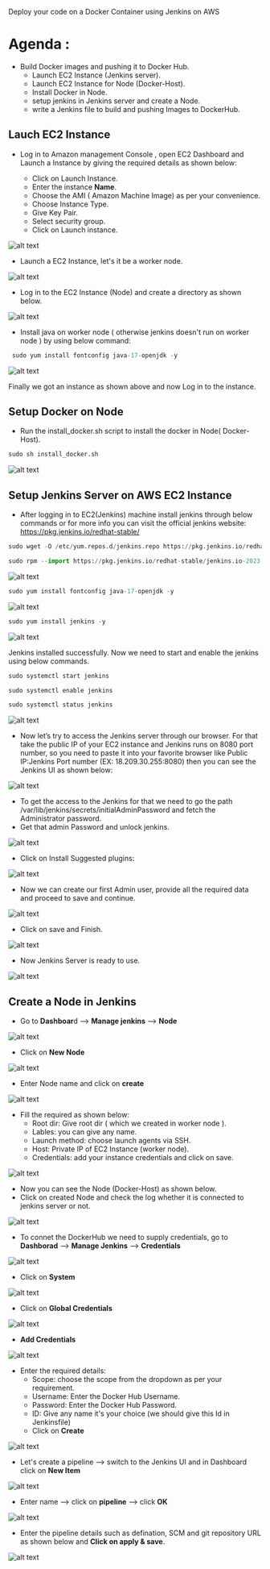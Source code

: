 Deploy your code on a Docker Container using Jenkins on AWS

# Agenda :
* Build Docker images and pushing it to Docker Hub.
  * Launch EC2 Instance (Jenkins server).
  * Launch EC2 Instance for Node (Docker-Host).
  * Install Docker in Node.
  * setup jenkins in Jenkins server and create a Node.
  * write a Jenkins file to build and pushing Images to     DockerHub.

## Lauch EC2 Instance
* Log in to Amazon management Console , open EC2 Dashboard and Launch a Instance by giving the required details as shown below:

    * Click on Launch Instance.
    * Enter the instance **Name**.
    * Choose the AMI ( Amazon Machine Image) as per your convenience.
    * Choose Instance Type.
    * Give Key Pair.
    * Select security group.
    * Click on Launch instance.

![alt text](images/image-1.png)

* Launch a EC2 Instance, let's it be a worker node.

![alt text](images/image-17.png)
* Log in to the EC2 Instance (Node) and create a directory as shown below.

![alt text](images/image-18.png)

* Install java on worker node ( otherwise jenkins doesn't run on worker node ) by using below command:
```python
 sudo yum install fontconfig java-17-openjdk -y
```
![alt text](images/image-19.png)

Finally we got an instance as shown above and now Log in to the instance.

## Setup Docker on Node

* Run the install_docker.sh script to install the docker in Node( Docker-Host).

```python
sudo sh install_docker.sh
```
![alt text](images/image-20.png)

## Setup Jenkins Server on AWS EC2 Instance

* After logging in to EC2(Jenkins) machine install jenkins through below commands or for more info you can visit the official jenkins website: https://pkg.jenkins.io/redhat-stable/

```python
sudo wget -O /etc/yum.repos.d/jenkins.repo https://pkg.jenkins.io/redhat-stable/jenkins.repo

sudo rpm --import https://pkg.jenkins.io/redhat-stable/jenkins.io-2023.key
```
![alt text](images/image-2.png)

```python
sudo yum install fontconfig java-17-openjdk -y
```

![alt text](images/image-3.png)

```python
sudo yum install jenkins -y
```
![alt text](images/image-4.png)

Jenkins installed successfully. Now we need to start and enable the jenkins using below commands.
```python
sudo systemctl start jenkins

sudo systemctl enable jenkins

sudo systemctl status jenkins
```
![alt text](images/image-5.png)

* Now let’s try to access the Jenkins server through our browser. For that take the public IP of your EC2 instance and Jenkins runs on 8080 port number, so you need to paste it into your favorite browser like Public IP:Jenkins Port number (EX: 18.209.30.255:8080) then you can see the Jenkins UI as shown below:

![alt text](images/image-6.png)

* To get the access to the Jenkins for that we need to go the path /var/lib/jenkins/secrets/initialAdminPassword and fetch the Administrator password.
* Get that admin Password and unlock jenkins.

![alt text](images/image-7.png)

* Click on Install Suggested plugins:

![alt text](images/image-8.png)

* Now we can create our first Admin user, provide all the required data and proceed to save and continue.

![alt text](images/image-9.png)

* Click on save and Finish.

![alt text](images/image-10.png)

* Now Jenkins Server is ready to use.

![alt text](images/image-11.png)

## Create a Node in Jenkins
* Go to **Dashboar**d --> **Manage jenkins** --> **Node**

![alt text](images/image-12.png)
* Click on **New Node**

![alt text](images/image-13.png)
* Enter Node name and click on **create**

![alt text](images/image-14.png)

* Fill the required as shown below:
  * Root dir: Give root dir ( which we created in worker node ).
  * Lables: you can give any name.
  * Launch method: choose launch agents via SSH.
  * Host: Private IP of EC2 Instance (worker node).
  * Credentials: add your instance credentials and click on save.
  
![alt text](images/image-15.png)
* Now you can see the Node (Docker-Host) as shown below.
* Click on created Node and check the log whether it is connected to jenkins server or not.

![alt text](images/image-16.png)

* To connet the DockerHub we need to supply credentials, go to **Dashborad** --> **Manage Jenkins** --> **Credentials**

![alt text](images/image-24.png)

* Click on **System**

![alt text](images/image-25.png)

* Click on **Global Credentials**

![alt text](images/image-26.png)

* **Add Credentials**

![alt text](images/image-27.png)

* Enter the required details:
  * Scope: choose the scope from the dropdown as per your requirement.
  * Username: Enter the Docker Hub Username.
  * Password: Enter the Docker Hub Password.
  * ID: Give any name it's your choice (we should give this Id in Jenkinsfile)
  * Click on **Create**

![alt text](images/image-28.png)

* Let's create a pipeline --> switch to the Jenkins UI and in Dashboard click on **New Item**

![alt text](images/image-21.png)

* Enter name --> click on **pipeline** --> click **OK**

![alt text](images/image-22.png)

* Enter the pipeline details such as defination, SCM and git repository URL as shown below and **Click on apply & save**.

![alt text](images/image-23.png)